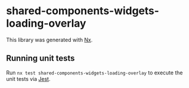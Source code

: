 # shared-components-widgets-loading-overlay

This library was generated with [Nx](https://nx.dev).

## Running unit tests

Run `nx test shared-components-widgets-loading-overlay` to execute the unit tests via [Jest](https://jestjs.io).
